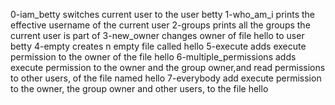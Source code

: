 0-iam_betty switches current user to the user betty
1-who_am_i prints the effective username of the current user
2-groups prints all the groups the current user is part of
3-new_owner changes owner of file hello to user betty
4-empty creates n empty file called hello
5-execute adds execute permission to the owner of the file hello
6-multiple_permissions adds execute permission to the owner and the group owner,and read permissions to other users, of the file named hello
7-everybody add execute permission to the owner, the group owner and other users, to the file hello